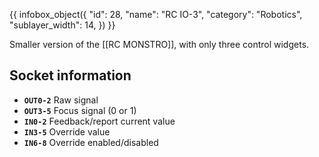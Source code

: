 {{ infobox_object({
	"id": 28,
	"name": "RC IO-3",
	"category": "Robotics",
	"sublayer_width": 14,
}) }}

Smaller version of the [[RC MONSTRO]], with only three control widgets.

## Socket information
- **`OUT0-2`** Raw signal
- **`OUT3-5`** Focus signal (0 or 1)
- **`IN0-2`** Feedback/report current value
- **`IN3-5`** Override value
- **`IN6-8`** Override enabled/disabled